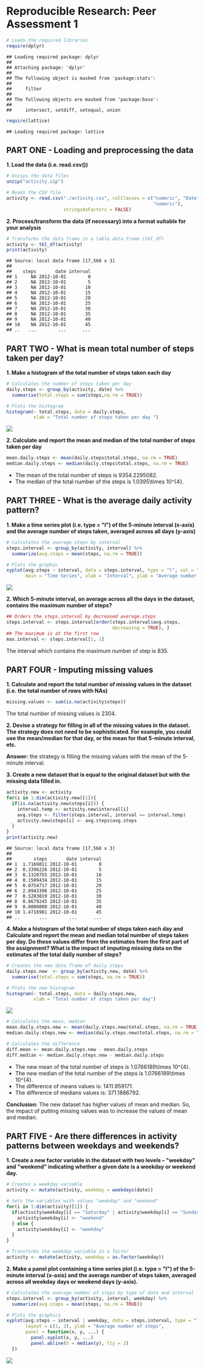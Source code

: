 # Reproducible Research: Peer Assessment 1

```r
# Loads the required libraries 
require(dplyr)
```

```
## Loading required package: dplyr
## 
## Attaching package: 'dplyr'
## 
## The following object is masked from 'package:stats':
## 
##     filter
## 
## The following objects are masked from 'package:base':
## 
##     intersect, setdiff, setequal, union
```

```r
require(lattice)
```

```
## Loading required package: lattice
```

## PART ONE - Loading and preprocessing the data

**1. Load the data (i.e. read.csv())**

```r
# Unzips the data files
unzip("activity.zip")

# Reads the CSV file
activity <- read.csv("./activity.csv", colClasses = c("numeric", "Date", 
                                                      "numeric"), 
                     stringsAsFactors = FALSE)
```

**2. Process/transform the data (if necessary) into a format suitable for your analysis**


```r
# Transforms the data frame in a table data frame (tbl_df)
activity <- tbl_df(activity)
print(activity)
```

```
## Source: local data frame [17,568 x 3]
## 
##    steps       date interval
## 1     NA 2012-10-01        0
## 2     NA 2012-10-01        5
## 3     NA 2012-10-01       10
## 4     NA 2012-10-01       15
## 5     NA 2012-10-01       20
## 6     NA 2012-10-01       25
## 7     NA 2012-10-01       30
## 8     NA 2012-10-01       35
## 9     NA 2012-10-01       40
## 10    NA 2012-10-01       45
## ..   ...        ...      ...
```

## PART TWO - What is mean total number of steps taken per day?

**1. Make a histogram of the total number of steps taken each day**

```r
# Calculates the number of steps taken per day
daily.steps <- group_by(activity, date) %>%
  summarise(total.steps = sum(steps,na.rm = TRUE))

# Plots the histogram
histogram(~ total.steps, data = daily.steps, 
          xlab = "Total number of steps taken per day ")
```

![](PA1_template_files/figure-html/unnamed-chunk-4-1.png) 

**2. Calculate and report the mean and median of the total number of steps taken per day**

```r
mean.daily.steps <- mean(daily.steps$total.steps, na.rm = TRUE)
median.daily.steps <- median(daily.steps$total.steps, na.rm = TRUE)
```
* The mean of the total number of steps is 9354.2295082. 
* The median of the total number of the steps is 1.0395\times 10^{4}.


## PART THREE - What is the average daily activity pattern?

**1. Make a time series plot (i.e. type = "l") of the 5-minute interval (x-axis) and the average number of steps taken, averaged across all days (y-axis)**

```r
# Calculates the average steps by interval
steps.interval <- group_by(activity, interval) %>%
  summarize(avg.steps = mean(steps, na.rm = TRUE))

# Plots the graphic
xyplot(avg.steps ~ interval, data = steps.interval, type = "l", col = "blue", 
       main = "Time Series", xlab = "Interval", ylab = "Average number of steps")
```

![](PA1_template_files/figure-html/unnamed-chunk-6-1.png) 

**2. Which 5-minute interval, on average across all the days in the dataset, contains the maximum number of steps?**

```r
## Orders the steps.interval by decreased average.steps 
steps.interval <- steps.interval[order(steps.interval$avg.steps, 
                                       decreasing = TRUE), ]
## The maximum is at the first row
max.interval <- steps.interval[1, 1]
```
The interval which contains the maximum number of step is 835.


## PART FOUR - Imputing missing values

**1. Calculate and report the total number of missing values in the dataset (i.e. the total number of rows with NAs)**

```r
missing.values <- sum(is.na(activity$steps))
```
The total number of missing values is 2304.

**2. Devise a strategy for filling in all of the missing values in the dataset. The strategy does not need to be sophisticated. For example, you could use the mean/median for that day, or the mean for that 5-minute interval, etc.**

**Answer:** the strategy is filling the missing values with the mean of the 5-minute interval.


**3. Create a new dataset that is equal to the original dataset but with the missing data filled in.**

```r
activity.new <- activity
for(i in 1:dim(activity.new)[1]){
  if(is.na(activity.new$steps[i])) {
    interval.temp <- activity.new$interval[i]
    avg.steps <- filter(steps.interval, interval == interval.temp)
    activity.new$steps[i] <- avg.steps$avg.steps
  }
}
print(activity.new)
```

```
## Source: local data frame [17,568 x 3]
## 
##        steps       date interval
## 1  1.7169811 2012-10-01        0
## 2  0.3396226 2012-10-01        5
## 3  0.1320755 2012-10-01       10
## 4  0.1509434 2012-10-01       15
## 5  0.0754717 2012-10-01       20
## 6  2.0943396 2012-10-01       25
## 7  0.5283019 2012-10-01       30
## 8  0.8679245 2012-10-01       35
## 9  0.0000000 2012-10-01       40
## 10 1.4716981 2012-10-01       45
## ..       ...        ...      ...
```

**4. Make a histogram of the total number of steps taken each day and Calculate and report the mean and median total number of steps taken per day. Do these values differ from the estimates from the first part of the assignment? What is the impact of imputing missing data on the estimates of the total daily number of steps?**

```r
# Creates the new data frame of daily steps
daily.steps.new  <- group_by(activity.new, date) %>%
  summarise(total.steps = sum(steps, na.rm = TRUE))

# Plots the new histogram
histogram(~ total.steps, data = daily.steps.new,  
          xlab = "Total number of steps taken per day")
```

![](PA1_template_files/figure-html/unnamed-chunk-10-1.png) 

```r
# Calculates the mean, median
mean.daily.steps.new <- mean(daily.steps.new$total.steps, na.rm = TRUE)
median.daily.steps.new <- median(daily.steps.new$total.steps, na.rm = TRUE)

# Calculates the difference
diff.mean <- mean.daily.steps.new - mean.daily.steps
diff.median <- median.daily.steps.new - median.daily.steps
```
* The new mean of the total number of steps is 1.0766189\times 10^{4}. 
* The new median of the total number of the steps is 1.0766189\times 10^{4}.
* The difference of means values is: 1411.959171.
* The difference of medians values is: 371.1886792.

**Conclusion:**
The new dataset has higher values of mean and median. So, the impact of putting missing values was to increase the values of mean and median.

## PART FIVE - Are there differences in activity patterns between weekdays and weekends?

**1. Create a new factor variable in the dataset with two levels – "weekday" and "weekend" indicating whether a given date is a weekday or weekend day.**

```r
# Creates a weekday variable
activity <- mutate(activity, weekday = weekdays(date))

# Sets the variables with values "weekday" and "weekend" 
for(i in 1:dim(activity)[1]) {
  if(activity$weekday[i] == "Saturday" | activity$weekday[i] == "Sunday") {
    activity$weekday[i] <- "weekend" 
  } else {
    activity$weekday[i] <- "weekday"
  }
}

# Transforms the weekday variable in a factor
activity <- mutate(activity, weekday = as.factor(weekday))
```

**2. Make a panel plot containing a time series plot (i.e. type = "l") of the 5-minute interval (x-axis) and the average number of steps taken, averaged across all weekday days or weekend days (y-axis).**

```r
# Calculates the average number of steps by type of date and interval
steps.interval <- group_by(activity, interval, weekday) %>%
  summarize(avg.steps = mean(steps, na.rm = TRUE))

# Plots the graphics
xyplot(avg.steps ~ interval | weekday, data = steps.interval, type = "l", 
       layout = c(1, 2), ylab = "Average number of steps", 
       panel = function(x, y, ...) {
         panel.xyplot(x, y, ...)
         panel.abline(h = median(y), lty = 2)
  })
```

![](PA1_template_files/figure-html/unnamed-chunk-12-1.png) 

